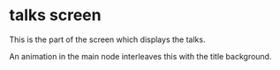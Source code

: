 # talks screen

This is the part of the screen which displays the talks.

An animation in the main node interleaves this with the title background.
